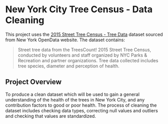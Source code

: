 # New York City Tree Census - Data Cleaning

This project uses the [2015 Street Tree Census - Tree Data](https://data.cityofnewyork.us/Environment/2015-Street-Tree-Census-Tree-Data/uvpi-gqnh) dataset sourced from New York OpenData website. The dataset contains:
> Street tree data from the TreesCount! 2015 Street Tree Census, conducted by volunteers and staff organized by NYC Parks & Recreation and partner organizations. Tree data collected includes tree species, diameter and perception of health.

## Project Overview
To produce a clean dataset which will be used to gain a general understanding of the health of the trees in New York City, and any contribution factors to good or poor health. The process of cleaning the dataset includes checking data types, correcting null values and outliers and checking that values are standardized.
